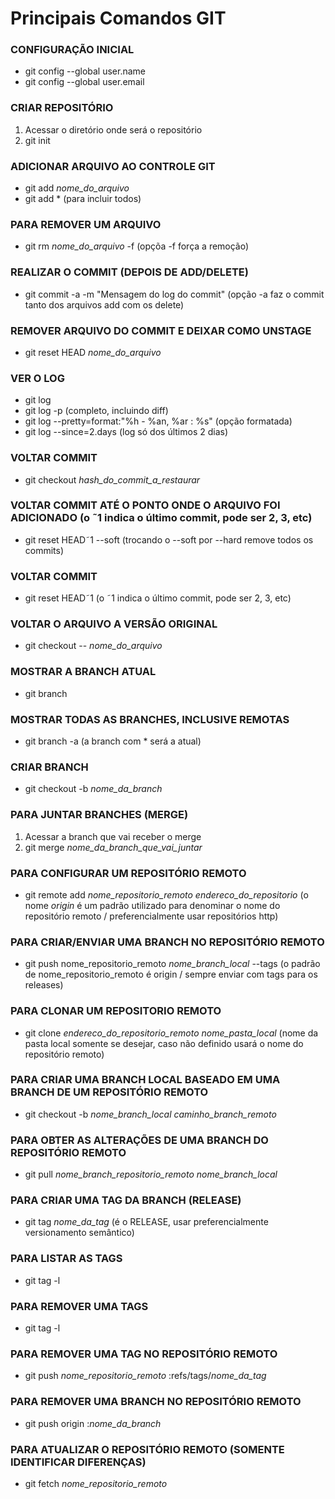 # Principais Comandos GIT

### CONFIGURAÇÃO INICIAL
- git config --global user.name
- git config --global user.email

### CRIAR REPOSITÓRIO
1) Acessar o diretório onde será o repositório
2) git init

### ADICIONAR ARQUIVO AO CONTROLE GIT
- git add *nome_do_arquivo*
- git add *
(para incluir todos)

### PARA REMOVER UM ARQUIVO
- git rm *nome_do_arquivo* -f (opçõa -f força a remoção)

### REALIZAR O COMMIT (DEPOIS DE ADD/DELETE)
- git commit -a -m "Mensagem do log do commit" (opção -a faz o commit tanto dos arquivos add com os delete)

### REMOVER ARQUIVO DO COMMIT E DEIXAR COMO UNSTAGE
- git reset HEAD *nome_do_arquivo*

### VER O LOG
- git log
- git log -p (completo, incluindo diff)
- git log --pretty=format:"%h - %an, %ar : %s" (opção formatada)
- git log --since=2.days (log só dos últimos 2 dias)

### VOLTAR COMMIT
- git checkout *hash_do_commit_a_restaurar*

### VOLTAR COMMIT ATÉ O PONTO ONDE O ARQUIVO FOI ADICIONADO (o ˜1 indica o último commit, pode ser 2, 3, etc)
- git reset HEAD˜1 --soft (trocando o --soft por --hard remove todos os commits)

### VOLTAR COMMIT
- git reset HEAD˜1 (o ˜1 indica o último commit, pode ser 2, 3, etc)

### VOLTAR O ARQUIVO A VERSÃO ORIGINAL
- git checkout -- *nome_do_arquivo*

### MOSTRAR A BRANCH ATUAL
- git branch

### MOSTRAR TODAS AS BRANCHES, INCLUSIVE REMOTAS
- git branch -a (a branch com * será a atual)

### CRIAR BRANCH
- git checkout -b *nome_da_branch*

### PARA JUNTAR BRANCHES (MERGE)
1) Acessar a branch que vai receber o merge
2) git merge *nome_da_branch_que_vai_juntar*

### PARA CONFIGURAR UM REPOSITÓRIO REMOTO
- git remote add *nome_repositorio_remoto* *endereco_do_repositorio*
(o nome *origin* é um padrão utilizado para denominar o nome do repositório remoto / preferencialmente usar repositórios http)

### PARA CRIAR/ENVIAR UMA BRANCH NO REPOSITÓRIO REMOTO
- git push nome_repositorio_remoto *nome_branch_local* --tags (o padrão de nome_repositorio_remoto é origin / sempre enviar com tags para os releases)

### PARA CLONAR UM REPOSITORIO REMOTO
- git clone *endereco_do_repositorio_remoto* *nome_pasta_local* (nome da pasta local somente se desejar, caso não definido usará o nome do repositório remoto)

### PARA CRIAR UMA BRANCH LOCAL BASEADO EM UMA BRANCH DE UM REPOSITÓRIO REMOTO
- git checkout -b *nome_branch_local* *caminho_branch_remoto*

### PARA OBTER AS ALTERAÇÕES DE UMA BRANCH DO REPOSITÓRIO REMOTO
- git pull *nome_branch_repositorio_remoto* *nome_branch_local*

### PARA CRIAR UMA TAG DA BRANCH (RELEASE)
- git tag *nome_da_tag* (é o RELEASE, usar preferencialmente versionamento semântico)

### PARA LISTAR AS TAGS
- git tag -l

### PARA REMOVER UMA TAGS
- git tag -l

### PARA REMOVER UMA TAG NO REPOSITÓRIO REMOTO
- git push *nome_repositorio_remoto* :refs/tags/*nome_da_tag*

### PARA REMOVER UMA BRANCH NO REPOSITÓRIO REMOTO
- git push origin :*nome_da_branch*

### PARA ATUALIZAR O REPOSITÓRIO REMOTO (SOMENTE IDENTIFICAR DIFERENÇAS)
- git fetch *nome_repositorio_remoto*